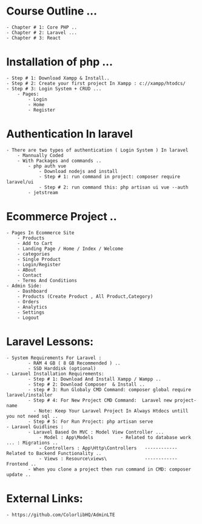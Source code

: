# Course Outline ...

    - Chapter # 1: Core PHP ..
    - Chapter # 2: Laravel ...
    - Chapter # 3: React

# Installation of php ...

    - Step # 1: Download Xampp & Install..
    - Step # 2: Create your first project In Xampp : c://xampp/htodcs/
    - Step # 3: Login System + CRUD ...
        - Pages:
            - Login
            - Home
            - Register

# Authentication In laravel

    - There are two types of authentication ( Login System ) In laravel
        - Mannually Coded
        - With Packages and commands ..
            - php auth vue
                - Download nodejs and install
                - Step # 1: run command in project: composer require laravel/ui
                - Step # 2: run command this: php artisan ui vue --auth
            - jetstream

# Ecommerce Project ..

    - Pages In Ecommerce Site
        - Products
        - Add to Cart
        - Landing Page / Home / Index / Welcome
        - categories
        - Single Product
        - Login/Register
        - ABout
        - Contact
        - Terms And Conditions
    - Admin Side:
        - Dashboard
        - Products (Create Product , All Product,Category)
        - Orders
        - Analytics
        - Settings
        - Logout

# Laravel Lessons:

    - System Requirements For Laravel :
            - RAM 4 GB ( 8 GB Recommended ) ..
            - SSD Harddisk (optional)
    - Laravel Installation Requirements:
            - Step # 1: Download And Install Xampp / Wampp ..
            - Step # 2: Download Composer  & Install ..
            - step # 3: Run Globaly CMD Command: composer global require laravel/installer
            - Step # 4: For New Project CMD Command:  Laravel new project-name
              - Note: Keep Your Laravel Project In Always Htdocs untill you not need sql ..
            - Step # 5: For Run Project: php artisan serve
    - Laravel Guidlines :
            - Laravel Based On MVC : Model View Controller ...
                - Model : App\Models          - Related to database work ... : Migrations ..
                - Controllers : App\Http\Controllers   ------------ Related to Backend Functionality ..
                - Views : Resource\views\              ------------ Frontend ..
            - When you clone a project then run command in CMD: composer update ..

# External Links:

    - https://github.com/ColorlibHQ/AdminLTE
